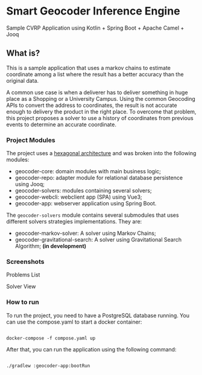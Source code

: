 # Smart Geocoder Inference Engine

Sample CVRP Application using Kotlin + Spring Boot + Apache Camel + Jooq

## What is?

This is a sample application that uses a markov chains to estimate coordinate among a list where the result has a better accuracy than the original data.

A common use case is when a deliverer has to deliver something in huge place as a Shopping or a University Campus. Using the common Geocoding APIs to convert the address to coordinates, the result is not accurate enough to delivery the product in the right place. To overcome that problem, this project proposes a solver to use a history of coordinates from previous events to determine an accurate coordinate.

### Project Modules

The project uses a [hexagonal architecture](https://jmgarridopaz.github.io/content/articles.html) and was broken into the following modules:

* geocoder-core: domain modules with main business logic;
* geocoder-repo: adapter module for relational database persistence using Jooq;
* geocoder-solvers: modules containing several solvers;
* geocoder-webcli: webclient app (SPA) using Vue3;
* geocoder-app: webserver application using Spring Boot.

The `geocoder-solvers` module contains several submodules that uses different solvers strategies implementations. They are:

* geocoder-markov-solver: A solver using Markov Chains;
* geocoder-gravitational-search: A solver using Gravitational Search Algorithm; **(in development)**

### Screenshots

Problems List

Solver View

### How to run

To run the project, you need to have a PostgreSQL database running. You can use the compose.yaml to start a docker container:

```shell

docker-compose -f compose.yaml up

```

After that, you can run the application using the following command:

```shell  

./gradlew :geocoder-app:bootRun

```
